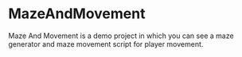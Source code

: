 # MazeAndMovement
Maze And Movement is a demo project in which you can see a maze generator and maze movement script for player movement. 
